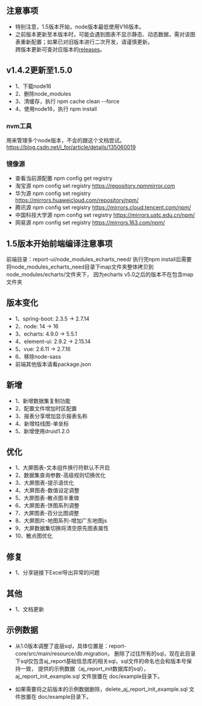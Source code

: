 ## 注意事项

- 特别注意，1.5版本开始，node版本最低使用V16版本。
- 之前版本更新至本版本时，可能会遇到图表不显示静态、动态数据，需对该图表重新配置；如果已对旧版本进行二次开发，请谨慎更新。<br>
  跨版本更新可查对应版本的[releases](https://gitee.com/anji-plus/report/releases)。<br>

  
## v1.4.2更新至1.5.0

- 1、下载node16
- 2、删除node_modules
- 3、清缓存，执行 npm cache clean --force
- 4、使用node16，执行 npm install

### nvm工具
用来管理多个node版本，不会的跟这个文档尝试。
https://blog.csdn.net/i_for/article/details/135060019

### 镜像源
- 查看当前源配置
  npm config get registry
- 淘宝源
  npm config set registry https://repository.npmmirror.com
- 华为源
  npm config set registry https://mirrors.huaweicloud.com/repository/npm/
- 腾讯源
  npm config set registry https://mirrors.cloud.tencent.com/npm/
- 中国科技大学源
  npm config set registry https://mirrors.ustc.edu.cn/npm/
- 网易源
  npm config set registry https://mirrors.163.com/npm/


## 1.5版本开始前端编译注意事项
前端目录：report-ui/node_modules_echarts_need/
执行完npm install后需要将node_modules_echarts_need目录下map文件夹整体拷贝到node_modules/echarts/文件夹下，
因为echarts v5.0之后的版本不在包含map文件夹


## 版本变化
- 1、spring-boot: 2.3.5 -> 2.7.14
- 2、node: 14 -> 16
- 3、echarts: 4.9.0 -> 5.5.1
- 4、element-ui: 2.9.2 -> 2.15.14
- 5、vue: 2.6.11 -> 2.7.16
- 6、移除node-sass
- 前端其他版本请看package.json


## 新增

- 1、新增数据集复制功能
- 2、配置文件增加时区配置
- 3、报表分享增加显示报表名称
- 4、新增柱线图-单坐标
- 5、新增使用druid1.2.0

## 优化

- 1、大屏图表-文本组件换行符默认不开启
- 2、数据集查询参数-高级规则切换优化
- 3、大屏图表-提示语优化
- 4、大屏图表-数值设定调整
- 5、大屏图表-散点图半重做
- 6、大屏图表-饼图系列调整
- 7、大屏图表-百分比图调整
- 8、大屏图片-地图系列-增加广东地图js
- 9、大屏数据集切换将清空原先图表属性
- 10、散点图优化

## 修复
- 1、分享链接下Excel导出异常的问题

## 其他

- 1、文档更新

## 示例数据

- 从1.0版本调整了底层sql，具体位置是：report-core/src/main/resource/db.migration，
  删除了过往所有的sql，现在此目录下sql仅包含aj_report基础信息库的相关sql，sql文件的命名也会和版本号保持一致，
  提供的示例数据（aj_report_init数据库的sql），aj_report_init_example.sql 文件放置在 doc/example目录下。

- 如果需要将之前版本的示例数据删除，delete_aj_report_init_example.sql 文件放置在 doc/example目录下。

